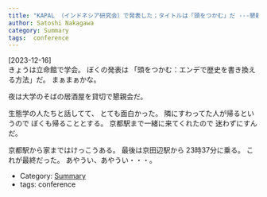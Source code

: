 ```yaml
---
title: "KAPAL （インドネシア研究会）で発表した；タイトルは「頭をつかむ」だ ---懇親会であやうく終電をのがしそうになった"
author: Satoshi Nakagawa
category: Summary
tags:  conference
---
```


[2023-12-16]  
 きょうは立命館で学会。
ぼくの発表は
「頭をつかむ：エンデで歴史を書き換える方法」だ。
まぁまぁかな。

 夜は大学のそばの居酒屋を貸切で懇親会だ。

 生態学の人たちと話してて、
とても面白かった。
隣にすわってた人が帰るというので
ぼくも帰ることとする。
京都駅まで一緒に来てくれたので
迷わずにすんだ。

 京都駅から家まではけっこうある。
最後は京田辺駅から 23時37分に乗る。
これが最終だった。
あやうい、あやうい・・・。

- Category: [Summary](/categories.html#Summary)
- tags:  conference
